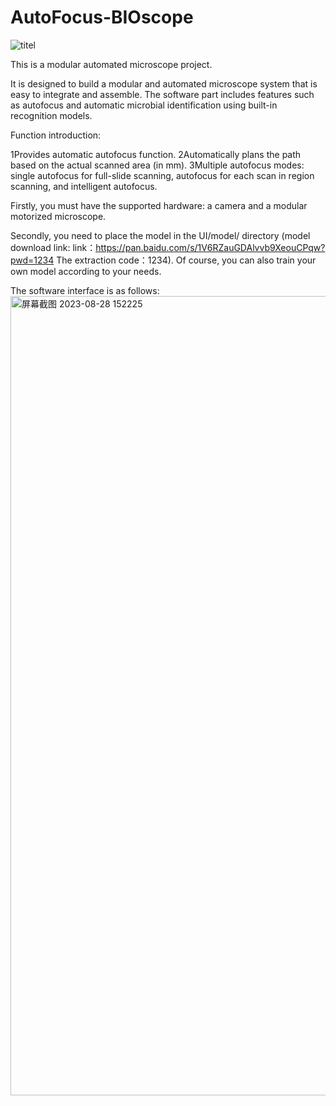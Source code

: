 # AutoFocus-BIOscope
![titel](https://github.com/AHaoI111/AutoFocus-BIOscope/assets/108380260/92a20afe-fb91-4a0d-a9fc-f5793b6586da)

This is a modular automated microscope project.

It is designed to build a modular and automated microscope system that is easy to integrate and assemble. The software part includes features such as autofocus and automatic microbial identification using built-in recognition models.

Function introduction:

1Provides automatic autofocus function.
2Automatically plans the path based on the actual scanned area (in mm).
3Multiple autofocus modes: single autofocus for full-slide scanning, autofocus for each scan in region scanning, and intelligent autofocus.


Firstly, you must have the supported hardware: a camera and a modular motorized microscope. 

Secondly, you need to place the model in the UI/model/ directory (model download link: link：https://pan.baidu.com/s/1V6RZauGDAlvvb9XeouCPqw?pwd=1234 
The extraction code：1234). 
Of course, you can also train your own model according to your needs.


The software interface is as follows:
<img width="1279" alt="屏幕截图 2023-08-28 152225" src="https://github.com/AHaoI111/AutoFocus-BIOscope/assets/108380260/42a78504-3483-403b-8a15-63ac8cb9d224">
